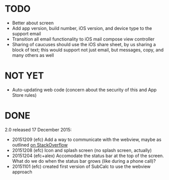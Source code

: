 # TODO #

* Better about screen
* Add app version, build number, iOS version, and device type to the support email
* Transition all email functionality to iOS mail compose view controller
* Sharing of caucuses should use the iOS share sheet, by us sharing a block of text; this would support not just email, but messages, copy, and many others as well

# NOT YET #

* Auto-updating web code (concern about the security of this and App Store rules)

# DONE #

2.0 released 17 December 2015:
* 20151209 (efc) Add a way to communicate with the webview, maybe as outlined [on StackOverflow](http://stackoverflow.com/questions/15983797/can-a-uiwebview-interact-communicate-with-the-app)
* 20151208 (efc) Icon and splash screen (no splash screen, actually)
* 20151204 (efc+alex) Accomodate the status bar at the top of the screen. What do we do when the status bar grows (like during a phone call)?
* 20151101 (efc) created first version of SubCalc to use the webview approach